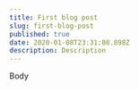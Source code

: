```yaml
---
title: First blog post
slug: first-blog-post
published: true
date: 2020-01-08T23:31:08.898Z
description: Description
---
```

Body
